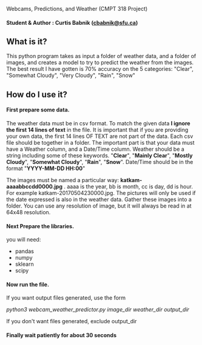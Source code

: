 Webcams, Predictions, and Weather (CMPT 318 Project)

#### Student & Author : Curtis Babnik (cbabnik@sfu.ca)

## What is it?

This python program takes as input a folder of weather data, and a folder of images, 
and creates a model to try to predict the weather from the images.
The best result I have gotten is 70% accuracy on the 5 categories:
"Clear", "Somewhat Cloudy", "Very Cloudy", "Rain", "Snow"

## How do I use it?

#### First prepare some data.

The weather data must be in csv format. To match the given data __I ignore the first 14 lines of text__ in the file.
It is important that if you are providing your own data, the first 14 lines OF TEXT are not part of the data.
Each csv file should be together in a folder. 
The important part is that your data must have a Weather column, and a Date/Time column.
Weather should be a string including some of these keywords.
"__Clear__", "__Mainly Clear__", "__Mostly Cloudy__", "__Somewhat Cloudy__", "__Rain__", "__Snow__".
Date/Time should be in the format "__YYYY-MM-DD HH:00__"

The images must be named a particular way: __katkam-aaaabbccdd0000.jpg__ . aaaa is the year, bb is month, cc is day, dd is hour.
For example katkam-20170504230000.jpg. The pictures will only be used if the date expressed is also in the weather data.
Gather these images into a folder. You can use any resolution of image, but it will always be read in at 64x48 resolution.

#### Next Prepare the libraries.

you will need:
- pandas
- numpy
- sklearn
- scipy

#### Now run the file.

If you want output files generated, use the form

_python3 webcam_weather_predictor.py image_dir weather_dir output_dir_

If you don't want files generated, exclude output_dir

#### Finally wait patiently for about 30 seconds
